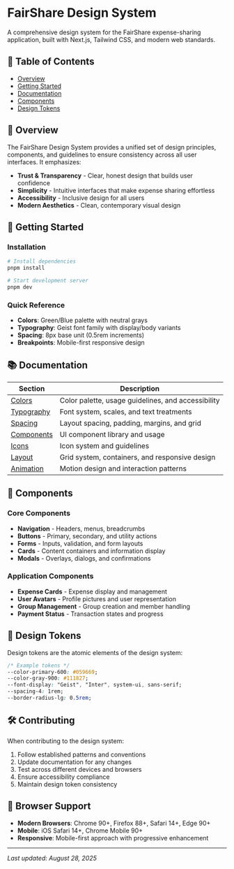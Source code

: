 # FairShare Design System

A comprehensive design system for the FairShare expense-sharing application, built with Next.js, Tailwind CSS, and modern web standards.

## 📖 Table of Contents

- [Overview](#overview)
- [Getting Started](#getting-started)
- [Documentation](#documentation)
- [Components](#components)
- [Design Tokens](#design-tokens)

## 🎯 Overview

The FairShare Design System provides a unified set of design principles, components, and guidelines to ensure consistency across all user interfaces. It emphasizes:

- **Trust & Transparency** - Clear, honest design that builds user confidence
- **Simplicity** - Intuitive interfaces that make expense sharing effortless
- **Accessibility** - Inclusive design for all users
- **Modern Aesthetics** - Clean, contemporary visual design

## 🚀 Getting Started

### Installation

```bash
# Install dependencies
pnpm install

# Start development server
pnpm dev
```

### Quick Reference

- **Colors**: Green/Blue palette with neutral grays
- **Typography**: Geist font family with display/body variants
- **Spacing**: 8px base unit (0.5rem increments)
- **Breakpoints**: Mobile-first responsive design

## 📚 Documentation

| Section                       | Description                                        |
| ----------------------------- | -------------------------------------------------- |
| [Colors](./colors.md)         | Color palette, usage guidelines, and accessibility |
| [Typography](./typography.md) | Font system, scales, and text treatments           |
| [Spacing](./spacing.md)       | Layout spacing, padding, margins, and grid         |
| [Components](./components.md) | UI component library and usage                     |
| [Icons](./icons.md)           | Icon system and guidelines                         |
| [Layout](./layout.md)         | Grid system, containers, and responsive design     |
| [Animation](./animation.md)   | Motion design and interaction patterns             |

## 🧩 Components

### Core Components

- **Navigation** - Headers, menus, breadcrumbs
- **Buttons** - Primary, secondary, and utility actions
- **Forms** - Inputs, validation, and form layouts
- **Cards** - Content containers and information display
- **Modals** - Overlays, dialogs, and confirmations

### Application Components

- **Expense Cards** - Expense display and management
- **User Avatars** - Profile pictures and user representation
- **Group Management** - Group creation and member handling
- **Payment Status** - Transaction states and progress

## 🎨 Design Tokens

Design tokens are the atomic elements of the design system:

```css
/* Example tokens */
--color-primary-600: #059669;
--color-gray-900: #111827;
--font-display: "Geist", "Inter", system-ui, sans-serif;
--spacing-4: 1rem;
--border-radius-lg: 0.5rem;
```

## 🛠 Contributing

When contributing to the design system:

1. Follow established patterns and conventions
2. Update documentation for any changes
3. Test across different devices and browsers
4. Ensure accessibility compliance
5. Maintain design token consistency

## 📱 Browser Support

- **Modern Browsers**: Chrome 90+, Firefox 88+, Safari 14+, Edge 90+
- **Mobile**: iOS Safari 14+, Chrome Mobile 90+
- **Responsive**: Mobile-first approach with progressive enhancement

---

_Last updated: August 28, 2025_
